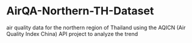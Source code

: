# AirQA-Northern-TH-Dataset
air quality data for the northern region of Thailand using the AQICN (Air Quality Index China) API project to analyze the trend 
